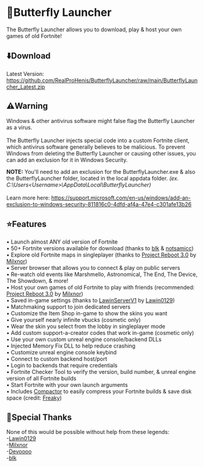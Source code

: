 # 🦋Butterfly Launcher
The Butterfly Launcher allows you to download, play & host your own games of old Fortnite!

## ⬇️Download
Latest Version: https://github.com/RealProHenis/ButterflyLauncher/raw/main/ButterflyLauncher_Latest.zip<br>

## ⚠️Warning
Windows & other antivirus software might false flag the Butterfly Launcher as a virus.<br><br>
The Butterfly Launcher injects special code into a custom Fortnite client, which antivirus software generally believes to be malicious.
To prevent Windows from deleting the Butterfly Launcher or causing other issues, you can add an exclusion for it in Windows Security.<br>

**NOTE:** You'll need to add an exclusion for the ButterflyLauncher.exe & also the ButterflyLauncher folder, located in the local appdata folder. *(ex. C:\Users\<Username>\AppData\Local\ButterflyLauncher)* <br><br>
Learn more here: https://support.microsoft.com/en-us/windows/add-an-exclusion-to-windows-security-811816c0-4dfd-af4a-47e4-c301afe13b26<br>

## ⭐Features
• Launch almost ANY old version of Fortnite<br>
• 50+ Fortnite versions available for download (thanks to [blk](https://github.com/simplyblk/Fortnitebuilds) & [notsamicc](https://github.com/notsamicc/Fortnite-Builds))<br>
• Explore old Fortnite maps in singleplayer (thanks to [Project Reboot 3.0](https://github.com/Milxnor/Project-Reboot-3.0) by [Milxnor](https://github.com/Milxnor))<br>
• Server browser that allows you to connect & play on public servers<br>
• Re-watch old events like Marshmello, Astronomical, The End, The Device, The Showdown, & more!<br>
• Host your own games of old Fortnite to play with friends (recommended: [Project Reboot 3.0](https://github.com/Milxnor/Project-Reboot-3.0) by [Milxnor](https://github.com/Milxnor))<br>
• Saved in-game settings (thanks to [LawinServerV1](https://github.com/Lawin0129/LawinServer) by [Lawin0129](https://github.com/Lawin0129))<br>
• Matchmaking support to join dedicated servers<br>
• Customize the Item Shop in-game to show the skins you want<br>
• Give yourself nearly infinite vbucks (cosmetic only)<br>
• Wear the skin you select from the lobby in singleplayer mode<br>
• Add custom support-a-creator codes that work in-game (cosmetic only)<br>
• Use your own custom unreal engine console/backend DLLs<br>
• Injected Memory Fix DLL to help reduce crashing<br>
• Customize unreal engine console keybind<br>
• Connect to custom backend host/port<br>
• Login to backends that require credentials<br>
• Fortnite Checker Tool to verify the version, build number, & unreal engine version of all Fortnite builds<br>
• Start Fortnite with your own launch arguments<br>
• Includes [Compactor](https://github.com/Freaky/Compactor) to easily compress your Fortnite builds & save disk space (credit: [Freaky](https://github.com/Freaky))<br>

## 💙Special Thanks
None of this would be possible without help from these legends:<br>
-[Lawin0129](https://github.com/Lawin0129)<br>
-[Milxnor](https://github.com/milxnor)<br>
-[Devoooo](https://github.com/projectlunafn)<br>
-[blk](https://github.com/simplyblk)<br>
